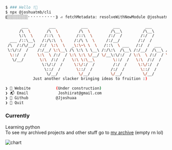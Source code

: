 

```sh
$ ### Hello !👋
$ npx @joshuatmb/cli
⸨░░░░░░░░░⠂⠂⠂⠂⠂⠂⠂⠂⠂⠂⸩ ⠴ fetchMetadata: resolveWithNewModule @joshuatmb/cli@1.0.4

       ___         ___           ___           ___           ___           ___     
      /\  \       /\  \         /\  \         /\__\         /\__\         /\  \    
      \:\  \     /::\  \       /::\  \       /:/  /        /:/  /        /::\  \   
  ___ /::\__\   /:/\:\  \     /:/\ \  \     /:/__/        /:/  /        /:/\:\  \  
 /\  /:/\/__/  /:/  \:\  \   _\:\~\ \  \   /::\  \ ___   /:/  /  ___   /::\~\:\  \ 
 \:\/:/  /    /:/__/ \:\__\ /\ \:\ \ \__\ /:/\:\  /\__\ /:/__/  /\__\ /:/\:\ \:\__\
  \::/  /     \:\  \ /:/  / \:\ \:\ \/__/ \/__\:\/:/  / \:\  \ /:/  / \/__\:\/:/  /
   \/__/       \:\  /:/  /   \:\ \:\__\        \::/  /   \:\  /:/  /       \::/  / 
                \:\/:/  /     \:\/:/  /        /:/  /     \:\/:/  /        /:/  /  
                 \::/  /       \::/  /        /:/  /       \::/  /        /:/  /   
                  \/__/         \/__/         \/__/         \/__/         \/__/    
            Just another slacker bringing ideas to fruition :)
 
❯ 🏡 Website           (Under construction)
❯ 📬 Email             Joshiirat@gmail.com
❯ 💾 Github            @Jjoshuaa
❯ 🚪 Quit
```

### Currently 
Learning python <br>
To see my archived projects and other stuff go to  [my archive](https://github.com/joshuasarchive) (empty rn lol)<br>


![chart](https://user-images.githubusercontent.com/87516124/139586198-76c99755-fe07-40c7-ac3d-16620860e4dc.png)























